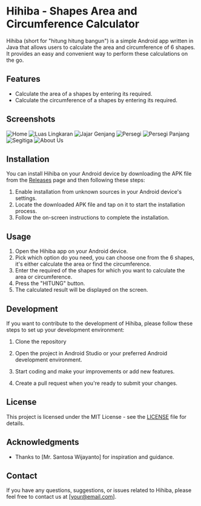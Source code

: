 # Hihiba - Shapes Area and Circumference Calculator

Hihiba (short for "hitung hitung bangun") is a simple Android app written in Java that allows users to calculate the area and circumference of 6 shapes. It provides an easy and convenient way to perform these calculations on the go.

## Features

- Calculate the area of a shapes by entering its required.
- Calculate the circumference of a shapes by entering its required.

## Screenshots

![Home](/screenshots/Home1.jpg)
![Luas Lingkaran](/screenshots/Lingkaran1.jpg)
![Jajar Genjang](/screenshots/Jajar_Genjang1.jpg)
![Persegi](/screenshots/Persegi2.jpg)
![Persegi Panjang](/screenshots/Persegi_Panjang3.jpg)
![Segitiga](/screenshots/Segitiga1.jpg)
![About Us](/screenshots/about_us.jpg)
## Installation

You can install Hihiba on your Android device by downloading the APK file from the [Releases](https://github.com/Hakifi/HiHiBa/releases) page and then following these steps:

1. Enable installation from unknown sources in your Android device's settings.
2. Locate the downloaded APK file and tap on it to start the installation process.
3. Follow the on-screen instructions to complete the installation.

## Usage

1. Open the Hihiba app on your Android device.
2. Pick which option do you need, you can choose one from the 6 shapes, it's either calculate the area or find the circumference.
3. Enter the required of the shapes for which you want to calculate the area or circumference.
4. Press the "HITUNG" button.
5. The calculated result will be displayed on the screen.

## Development

If you want to contribute to the development of Hihiba, please follow these steps to set up your development environment:

1. Clone the repository

2. Open the project in Android Studio or your preferred Android development environment.

3. Start coding and make your improvements or add new features.

4. Create a pull request when you're ready to submit your changes.

## License

This project is licensed under the MIT License - see the [LICENSE](/LICENSE) file for details.

## Acknowledgments

- Thanks to [Mr. Santosa Wijayanto] for inspiration and guidance.

## Contact

If you have any questions, suggestions, or issues related to Hihiba, please feel free to contact us at [your@email.com].



